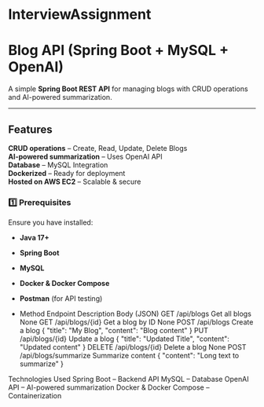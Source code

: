 # InterviewAssignment
#  Blog API (Spring Boot + MySQL + OpenAI)

A simple **Spring Boot REST API** for managing blogs with CRUD operations and AI-powered summarization.

---

##  Features
**CRUD operations** – Create, Read, Update, Delete Blogs  
**AI-powered summarization** – Uses OpenAI API  
**Database** – MySQL Integration  
**Dockerized** – Ready for deployment  
**Hosted on AWS EC2** – Scalable & secure  

### 1️⃣ Prerequisites  
Ensure you have installed:
- **Java 17+**
- **Spring Boot**
- **MySQL**
- **Docker & Docker Compose**
- **Postman** (for API testing)

- Method	  Endpoint	             Description	        Body (JSON)
GET	       /api/blogs      	       Get all blogs	        None
GET	       /api/blogs/{id}	       Get a blog by ID	      None
POST	     /api/blogs         	   Create a blog	       { "title": "My Blog", "content": "Blog content" }
PUT	       /api/blogs/{id}	       Update a blog	       { "title": "Updated Title", "content": "Updated content" }
DELETE	   /api/blogs/{id}	       Delete a blog	        None
POST	     /api/blogs/summarize	   Summarize content	   { "content": "Long text to summarize" }

Technologies Used
Spring Boot – Backend API
MySQL – Database
OpenAI API – AI-powered summarization
Docker & Docker Compose – Containerization
